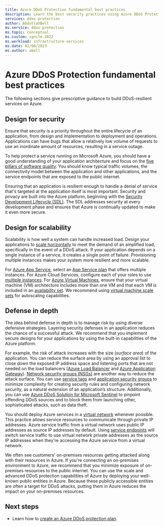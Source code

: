 ```yaml
---
title: Azure DDoS Protection fundamental best practices
description: Learn the best security practices using Azure DDoS Protection.
services: ddos-protection
author: AbdullahBell
ms.service: ddos-protection
ms.topic: conceptual
ms.custom: ignite-2022
ms.workload: infrastructure-services
ms.date: 02/08/2023
ms.author: abell
---
```

# Azure DDoS Protection fundamental best practices

The following sections give prescriptive guidance to build DDoS-resilient services on Azure.

## Design for security

Ensure that security is a priority throughout the entire lifecycle of an application, from design and implementation to deployment and operations. Applications can have bugs that allow a relatively low volume of requests to use an inordinate amount of resources,  resulting in a service outage.

To help protect a service running on Microsoft Azure, you should have a good understanding of your application architecture and focus on the [five pillars of software quality](/azure/architecture/guide/pillars).
You should know typical traffic volumes, the connectivity model between the application and other applications, and the service endpoints that are exposed to the public internet.

Ensuring that an application is resilient enough to handle a denial of service that's targeted at the application itself is most important. Security and privacy are built into the Azure platform, beginning with the [Security Development Lifecycle (SDL)](https://www.microsoft.com/sdl/default.aspx). The SDL addresses security at every development phase and ensures that Azure is continually updated to make it even more secure.

## Design for scalability

Scalability is how well a system can handle increased load. Design your applications to [scale horizontally](/azure/architecture/guide/design-principles/scale-out) to meet the demand of an amplified load, specifically in the event of a DDoS attack. If your application depends on a single instance of a service, it creates a single point of failure. Provisioning multiple instances makes your system more resilient and more scalable.

For [Azure App Service](../app-service/overview.md), select an [App Service plan](../app-service/overview-hosting-plans.md) that offers multiple instances. For Azure Cloud Services, configure each of your roles to use [multiple instances](../cloud-services/cloud-services-choose-me.md). 
For [Azure Virtual Machines](../virtual-machines/index.yml), ensure that your virtual machine (VM) architecture includes more than one VM and that each VM is
included in an [availability set](../virtual-machines/windows/tutorial-availability-sets.md). We recommend using [virtual machine scale sets](../virtual-machine-scale-sets/overview.md)
for autoscaling capabilities.

## Defense in depth

The idea behind defense in depth is to manage risk by using diverse defensive strategies. Layering security defenses in an application reduces the chance of a successful attack. We recommend that you implement secure designs for your applications by using the built-in capabilities of the Azure platform.

For example, the risk of attack increases with the size (*surface area*) of the application. You can reduce the surface area by using an approval list to close down the exposed IP address space and listening ports that are not needed on the load balancers ([Azure Load Balancer](../load-balancer/quickstart-load-balancer-standard-public-portal.md) and [Azure Application Gateway](../application-gateway/application-gateway-create-probe-portal.md)). [Network security groups (NSGs)](../virtual-network/network-security-groups-overview.md) are another way to reduce the attack surface.
You can use [service tags](../virtual-network/network-security-groups-overview.md#service-tags) and [application security groups](../virtual-network/network-security-groups-overview.md#application-security-groups) to minimize complexity for creating security rules and configuring network security, as a natural extension of an application’s structure. Additionally, you can use [Azure DDoS Solution for Microsoft Sentinel](https://techcommunity.microsoft.com/t5/azure-network-security-blog/new-azure-ddos-solution-for-microsoft-sentinel/ba-p/3732013) to pinpoint offending DDoS sources and to block them from launching other, sophisticated attacks, such as data theft.

You should deploy Azure services in a [virtual network](../virtual-network/virtual-networks-overview.md) whenever possible. This practice allows service resources to communicate through private IP addresses. Azure service traffic from a virtual network uses public IP addresses as source IP addresses by default. Using [service endpoints](../virtual-network/virtual-network-service-endpoints-overview.md) will switch service traffic to use virtual network private addresses as the source IP addresses when they're accessing the Azure service from a virtual network.

We often see customers' on-premises resources getting attacked along with their resources in Azure. If you're connecting an on-premises environment to Azure, we recommend that you minimize exposure of on-premises resources to the public internet. You can use the scale and advanced DDoS protection capabilities of Azure by deploying your well-known public entities in Azure. Because these publicly accessible entities are often a target for DDoS attacks, putting them in Azure reduces the impact on your on-premises resources.



## Next steps

- Learn how to [create an Azure DDoS protection plan](manage-ddos-protection.md).
